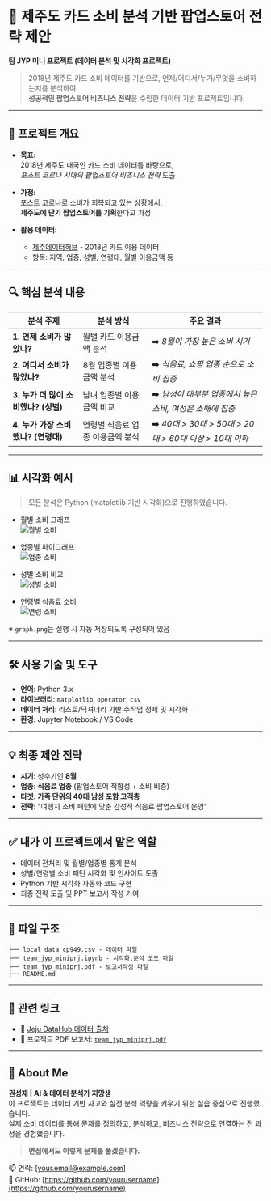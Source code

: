 # 🍊 제주도 카드 소비 분석 기반 팝업스토어 전략 제안

**팀 JYP 미니 프로젝트 (데이터 분석 및 시각화 프로젝트)**  
> 2018년 제주도 카드 소비 데이터를 기반으로, 언제/어디서/누가/무엇을 소비하는지를 분석하여  
> **성공적인 팝업스토어 비즈니스 전략**을 수립한 데이터 기반 프로젝트입니다.

---

## 📌 프로젝트 개요

- **목표:**  
  2018년 제주도 내국인 카드 소비 데이터를 바탕으로,  
  *포스트 코로나 시대의 팝업스토어 비즈니스 전략* 도출

- **가정:**  
  포스트 코로나로 소비가 회복되고 있는 상황에서,  
  **제주도에 단기 팝업스토어를 기획**한다고 가정

- **활용 데이터:**  
  - [제주데이터허브](https://www.jejudatahub.net/data/view/data/597) - 2018년 카드 이용 데이터
  - 항목: 지역, 업종, 성별, 연령대, 월별 이용금액 등

---

## 🔍 핵심 분석 내용

| 분석 주제 | 분석 방식 | 주요 결과 |
|-----------|-----------|-----------|
| **1. 언제 소비가 많았나?** | 월별 카드 이용금액 분석 | ➡️ *8월이 가장 높은 소비 시기* |
| **2. 어디서 소비가 많았나?** | 8월 업종별 이용금액 분석 | ➡️ *식음료, 쇼핑 업종 순으로 소비 집중* |
| **3. 누가 더 많이 소비했나? (성별)** | 남녀 업종별 이용금액 비교 | ➡️ *남성이 대부분 업종에서 높은 소비, 여성은 소매에 집중* |
| **4. 누가 가장 소비했나? (연령대)** | 연령별 식음료 업종 이용금액 분석 | ➡️ *40대 > 30대 > 50대 > 20대 > 60대 이상 > 10대 이하* |

---

## 📊 시각화 예시

> 모든 분석은 Python (matplotlib 기반 시각화)으로 진행하였습니다.

- 월별 소비 그래프  
  ![월별 소비](./images/monthly_usage.png)

- 업종별 파이그래프  
  ![업종 소비](./images/top_industries_august.png)

- 성별 소비 비교  
  ![성별 소비](./images/gender_comparison.png)

- 연령별 식음료 소비  
  ![연령 소비](./images/age_consumption.png)

※ `graph.png`는 실행 시 자동 저장되도록 구성되어 있음

---

## 🛠 사용 기술 및 도구

- **언어**: Python 3.x
- **라이브러리**: `matplotlib`, `operator`, `csv`
- **데이터 처리**: 리스트/딕셔너리 기반 수작업 정제 및 시각화
- **환경**: Jupyter Notebook / VS Code

---

## 💡 최종 제안 전략

- **시기**: 성수기인 **8월**
- **업종**: **식음료 업종** (팝업스토어 적합성 + 소비 비중)
- **타겟**: **가족 단위의 40대 남성 포함 고객층**
- **전략**: "여행지 소비 패턴에 맞춘 감성적 식음료 팝업스토어 운영"

---

## ✅ 내가 이 프로젝트에서 맡은 역할

- 데이터 전처리 및 월별/업종별 통계 분석
- 성별/연령별 소비 패턴 시각화 및 인사이트 도출
- Python 기반 시각화 자동화 코드 구현
- 최종 전략 도출 및 PPT 보고서 작성 기여

---

## 📁 파일 구조

```
├── local_data_cp949.csv - 데이터 파일
├── team_jyp_miniprj.ipynb - 시각화,분석 코드 파일
├── team_jyp_miniprj.pdf - 보고서작성 파일
├── README.md
```

---

## 📎 관련 링크

- 📄 [Jeju DataHub 데이터 출처](https://www.jejudatahub.net/data/view/data/597)
- 🧠 프로젝트 PDF 보고서: [`team_jyp_miniprj.pdf`](./team_jyp_miniprj.pdf)

---

## 👋 About Me

**권성재 | AI & 데이터 분석가 지망생**  
이 프로젝트는 데이터 기반 사고와 실전 분석 역량을 키우기 위한 실습 중심으로 진행했습니다.  
실제 소비 데이터를 통해 문제를 정의하고, 분석하고, 비즈니스 전략으로 연결하는 전 과정을 경험했습니다.  
> **면접에서도 이렇게 문제를 풀겠습니다.**

📫 연락: [your.email@example.com]  
🔗 GitHub: [https://github.com/yourusername](https://github.com/yourusername)